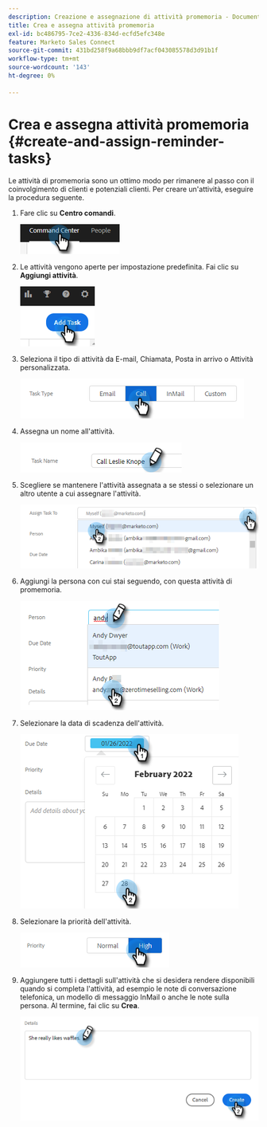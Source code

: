 ```yaml
---
description: Creazione e assegnazione di attività promemoria - Documentazione di Marketo - Documentazione del prodotto
title: Crea e assegna attività promemoria
exl-id: bc486795-7ce2-4336-834d-ecfd5efc348e
feature: Marketo Sales Connect
source-git-commit: 431bd258f9a68bbb9df7acf043085578d3d91b1f
workflow-type: tm+mt
source-wordcount: '143'
ht-degree: 0%

---
```


# Crea e assegna attività promemoria {#create-and-assign-reminder-tasks}

Le attività di promemoria sono un ottimo modo per rimanere al passo con il coinvolgimento di clienti e potenziali clienti. Per creare un&#39;attività, eseguire la procedura seguente.

1. Fare clic su **Centro comandi**.

   ![](assets/create-and-assign-reminder-tasks-1.png)

1. Le attività vengono aperte per impostazione predefinita. Fai clic su **Aggiungi attività**.

   ![](assets/create-and-assign-reminder-tasks-2.png)

1. Seleziona il tipo di attività da E-mail, Chiamata, Posta in arrivo o Attività personalizzata.

   ![](assets/create-and-assign-reminder-tasks-3.png)

1. Assegna un nome all&#39;attività.

   ![](assets/create-and-assign-reminder-tasks-4.png)

1. Scegliere se mantenere l&#39;attività assegnata a se stessi o selezionare un altro utente a cui assegnare l&#39;attività.

   ![](assets/create-and-assign-reminder-tasks-5.png)

1. Aggiungi la persona con cui stai seguendo, con questa attività di promemoria.

   ![](assets/create-and-assign-reminder-tasks-6.png)

1. Selezionare la data di scadenza dell&#39;attività.

   ![](assets/create-and-assign-reminder-tasks-7.png)

1. Selezionare la priorità dell&#39;attività.

   ![](assets/create-and-assign-reminder-tasks-8.png)

1. Aggiungere tutti i dettagli sull&#39;attività che si desidera rendere disponibili quando si completa l&#39;attività, ad esempio le note di conversazione telefonica, un modello di messaggio InMail o anche le note sulla persona. Al termine, fai clic su **Crea**.

   ![](assets/create-and-assign-reminder-tasks-9.png)
